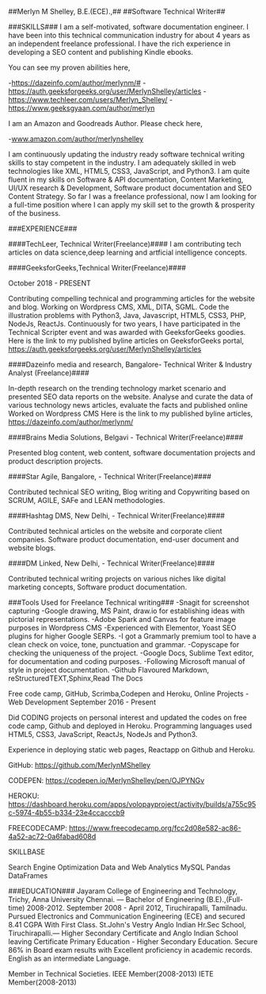 ##Merlyn M Shelley, B.E.(ECE).,## ##Software Technical Writer##

###SKILLS### I am a self-motivated, software documentation engineer. I have been into this technical communication industry for about 4 years as an independent freelance professional. I have the rich experience in developing a SEO content and publishing Kindle ebooks.

You can see my proven abilities here,

-https://dazeinfo.com/author/merlynm/# -https://auth.geeksforgeeks.org/user/MerlynShelley/articles -https://www.techleer.com/users/Merlyn_Shelley/ -https://www.geeksgyaan.com/author/merlyn

I am an Amazon and Goodreads Author. Please check here,

-www.amazon.com/author/merlynshelley

I am continuously updating the industry ready software technical writing skills to stay competent in the industry. I am adequately skilled in web technologies like XML, HTML5, CSS3, JavaScript, and Python3. I am quite fluent in my skills on Software & API documentation, Content Marketing, UI/UX research & Development, Software product documentation and SEO Content Strategy. So far I was a freelance professional, now I am looking for a full-time position where I can apply my skill set to the growth & prosperity of the business.

###EXPERIENCE###

####TechLeer, Technical Writer(Freelance)#### I am contributing tech articles on data science,deep learning and artficial intelligence concepts.

####GeeksforGeeks,Technical Writer(Freelance)####

October 2018 - PRESENT

Contributing compelling technical and programming articles for the website and blog. Working on Wordpress CMS, XML, DITA, SGML. Code the illustration problems with Python3, Java, Javascript, HTML5, CSS3, PHP, NodeJs, ReactJs. Continuously for two years, I have participated in the Technical Scripter event and was awarded with GeeksforGeeks goodies. Here is the link to my published byline articles on GeeksforGeeks portal, https://auth.geeksforgeeks.org/user/MerlynShelley/articles

####Dazeinfo media and research, Bangalore- Technical Writer & Industry Analyst (Freelance)####

In-depth research on the trending technology market scenario and presented SEO data reports on the website. Analyse and curate the data of various technology news articles, evaluate the facts and published online Worked on Wordpress CMS Here is the link to my published byline articles, https://dazeinfo.com/author/merlynm/

####Brains Media Solutions, Belgavi - Technical Writer(Freelance)####

Presented blog content, web content, software documentation projects and product description projects.

####Star Agile, Bangalore, - Technical Writer(Freelance)####

Contributed technical SEO writing, Blog writing and Copywriting based on SCRUM, AGILE, SAFe and LEAN methodologies.

####Hashtag DMS, New Delhi, - Technical Writer(Freelance)####

Contributed technical articles on the website and corporate client companies. Software product documentation, end-user document and website blogs.

####DM Linked, New Delhi, - Technical Writer(Freelance)####

Contributed technical writing projects on various niches like digital marketing concepts, Software product documentation.

###Tools Used for Freelance Technical writing### -Snagit for screenshot capturing -Google drawing, MS Paint, draw.io for establishing ideas with pictorial representations. -Adobe Spark and Canvas for feature image purposes in Wordpress CMS -Experienced with Elementor, Yoast SEO plugins for higher Google SERPs. -I got a Grammarly premium tool to have a clean check on voice, tone, punctuation and grammar. -Copyscape for checking the uniqueness of the project. -Google Docs, Sublime Text editor, for documentation and coding purposes. -Following Microsoft manual of style in project documentation. -Github Flavoured Markdown, reStructuredTEXT,Sphinx,Read The Docs

Free code camp, GitHub, Scrimba,Codepen and Heroku, Online Projects - Web Development September 2016 - Present

Did CODING projects on personal interest and updated the codes on free code camp, Github and deployed in Heroku. Programming languages used HTML5, CSS3, JavaScript, ReactJs, NodeJs and Python3.

Experience in deploying static web pages, Reactapp on Github and Heroku.

GitHub: https://github.com/MerlynMShelley

CODEPEN: https://codepen.io/MerlynShelley/pen/OJPYNGv

HEROKU: https://dashboard.heroku.com/apps/volopayproject/activity/builds/a755c95c-5974-4b55-b334-23e4ccacccb9

FREECODECAMP: https://www.freecodecamp.org/fcc2d08e582-ac86-4a52-ac72-0a6fabad608d

SKILLBASE

Search Engine Optimization Data and Web Analytics MySQL Pandas DataFrames

###EDUCATION### Jayaram College of Engineering and Technology, Trichy, Anna University Chennai. — Bachelor of Engineering (B.E).,(Full-time) 2008-2012. September 2008 - April 2012, Tiruchirapalli, Tamilnadu. Pursued Electronics and Communication Engineering (ECE) and secured 8.41 CGPA With First Class. St.John's Vestry Anglo Indian Hr.Sec School, Tiruchirapalli.— Higher Secondary Certificate and Anglo Indian School leaving Certificate Primary Education - Higher Secondary Education. Secure 86% in Board exam results with Excellent proficiency in academic records. English as an intermediate Language.

Member in Technical Societies. IEEE Member(2008-2013) IETE Member(2008-2013)
